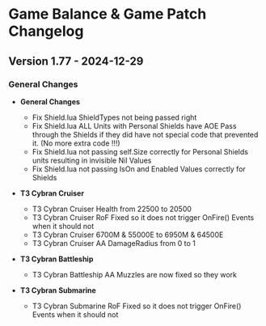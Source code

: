 # Game Balance & Game Patch Changelog

## Version 1.77 - 2024-12-29
### General Changes

- **General Changes**
    - Fix Shield.lua ShieldTypes not being passed right
    - Fix Shield.lua ALL Units with Personal Shields have AOE Pass through the Shields if they did have not special code that prevented it. (No more extra code !!!)
    - Fix Shield.lua not passing self.Size correctly for Personal Shields units resulting in invisible Nil Values
    - Fix Shield.lua not passing IsOn and Enabled Values correctly for Shields

- **T3 Cybran Cruiser**
    - T3 Cybran Cruiser Health from 22500 to 20500
    - T3 Cybran Cruiser RoF Fixed so it does not trigger OnFire() Events when it should not
    - T3 Cybran Cruiser 6700M & 55000E to 6950M & 64500E
    - T3 Cybran Cruiser AA DamageRadius from 0 to 1 

- **T3 Cybran Battleship**
    - T3 Cybran Battleship AA Muzzles are now fixed so they work

- **T3 Cybran Submarine**
    - T3 Cybran Submarine RoF Fixed so it does not trigger OnFire() Events when it should not 